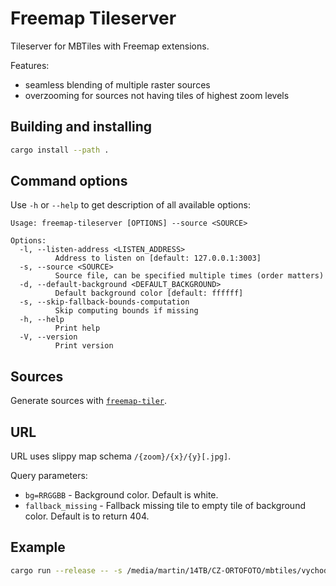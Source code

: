 # Freemap Tileserver

Tileserver for MBTiles with Freemap extensions.

Features:

- seamless blending of multiple raster sources
- overzooming for sources not having tiles of highest zoom levels

## Building and installing

```sh
cargo install --path .
```

## Command options

Use `-h` or `--help` to get description of all available options:

```
Usage: freemap-tileserver [OPTIONS] --source <SOURCE>

Options:
  -l, --listen-address <LISTEN_ADDRESS>
          Address to listen on [default: 127.0.0.1:3003]
  -s, --source <SOURCE>
          Source file, can be specified multiple times (order matters)
  -d, --default-background <DEFAULT_BACKGROUND>
          Default background color [default: ffffff]
  -s, --skip-fallback-bounds-computation
          Skip computing bounds if missing
  -h, --help
          Print help
  -V, --version
          Print version
```

## Sources

Generate sources with [`freemap-tiler`](https://github.com/FreemapSlovakia/freemap-tiler).

## URL

URL uses slippy map schema `/{zoom}/{x}/{y}[.jpg]`.

Query parameters:

- `bg=RRGGBB` - Background color. Default is white.
- `fallback_missing` - Fallback missing tile to empty tile of background color. Default is to return 404.

## Example

```sh
cargo run --release -- -s /media/martin/14TB/CZ-ORTOFOTO/mbtiles/vychod-v6-merged.mbtiles -s /home/martin/OSM/stred-with-mask.mbtiles -s /home/martin/OSM/vychod-with-mask.mbtiles -s /home/martin/OSM/zapad-w-a.mbtiles
```
